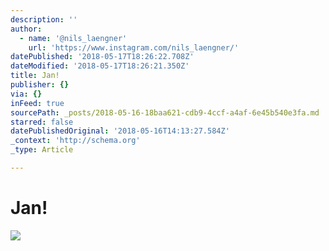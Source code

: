 ```yaml
---
description: ''
author:
  - name: '@nils_laengner'
    url: 'https://www.instagram.com/nils_laengner/'
datePublished: '2018-05-17T18:26:22.708Z'
dateModified: '2018-05-17T18:26:21.350Z'
title: Jan!
publisher: {}
via: {}
inFeed: true
sourcePath: _posts/2018-05-16-18baa621-cdb9-4ccf-a4af-6e45b540e3fa.md
starred: false
datePublishedOriginal: '2018-05-16T14:13:27.584Z'
_context: 'http://schema.org'
_type: Article

---
```

# Jan!
![](https://the-grid-user-content.s3-us-west-2.amazonaws.com/5907dc5b-b4b3-4c03-9549-fe03ca1e70c9.jpg)